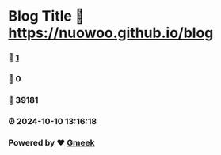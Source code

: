 # Blog Title :link: https://nuowoo.github.io/blog 
### :page_facing_up: [1](https://nuowoo.github.io/blog/tag.html) 
### :speech_balloon: 0 
### :hibiscus: 39181 
### :alarm_clock: 2024-10-10 13:16:18 
### Powered by :heart: [Gmeek](https://github.com/Meekdai/Gmeek)
